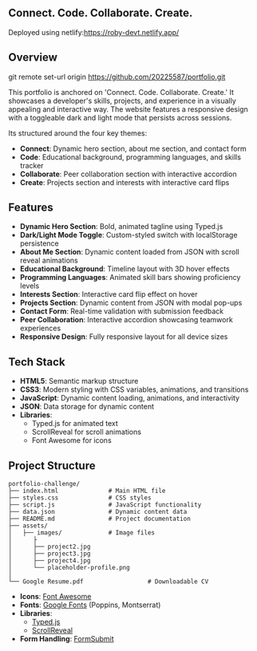 ## Connect. Code. Collaborate. Create.
Deployed using netlify:https://roby-devt.netlify.app/

## Overview
git remote set-url origin https://github.com/20225587/portfolio.git

This portfolio is anchored on 'Connect. Code. Collaborate. Create.' It showcases a developer's skills, projects, and experience in a visually appealing and interactive way. The website features a responsive design with a toggleable dark and light mode that persists across sessions.

Its structured around the four key themes:
- **Connect**: Dynamic hero section, about me section, and contact form
- **Code**: Educational background, programming languages, and skills tracker
- **Collaborate**: Peer collaboration section with interactive accordion
- **Create**: Projects section and interests with interactive card flips

## Features

- **Dynamic Hero Section**: Bold, animated tagline using Typed.js
- **Dark/Light Mode Toggle**: Custom-styled switch with localStorage persistence
- **About Me Section**: Dynamic content loaded from JSON with scroll reveal animations
- **Educational Background**: Timeline layout with 3D hover effects
- **Programming Languages**: Animated skill bars showing proficiency levels
- **Interests Section**: Interactive card flip effect on hover
- **Projects Section**: Dynamic content from JSON with modal pop-ups
- **Contact Form**: Real-time validation with submission feedback
- **Peer Collaboration**: Interactive accordion showcasing teamwork experiences
- **Responsive Design**: Fully responsive layout for all device sizes

## Tech Stack

- **HTML5**: Semantic markup structure
- **CSS3**: Modern styling with CSS variables, animations, and transitions
- **JavaScript**: Dynamic content loading, animations, and interactivity
- **JSON**: Data storage for dynamic content
- **Libraries**:
  - Typed.js for animated text
  - ScrollReveal for scroll animations
  - Font Awesome for icons


## Project Structure

```
portfolio-challenge/
├── index.html              # Main HTML file
├── styles.css              # CSS styles
├── script.js               # JavaScript functionality
├── data.json               # Dynamic content data
├── README.md               # Project documentation
├── assets/
│   ├── images/             # Image files
│      ├
│      ├── project2.jpg
│      ├── project3.jpg
│      ├── project4.jpg
│      └── placeholder-profile.png
│   
└── Google Resume.pdf                  # Downloadable CV
```


- **Icons**: [Font Awesome](https://fontawesome.com/)
- **Fonts**: [Google Fonts](https://fonts.google.com/) (Poppins, Montserrat)
- **Libraries**: 
  - [Typed.js](https://github.com/mattboldt/typed.js/)
  - [ScrollReveal](https://scrollrevealjs.org/)
- **Form Handling**: [FormSubmit](https://formsubmit.co/)



